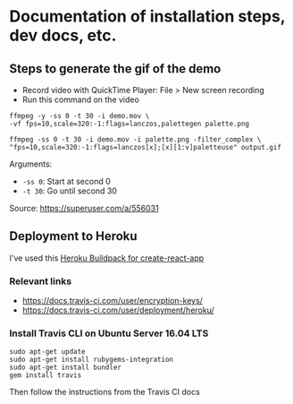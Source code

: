 # Documentation of installation steps, dev docs, etc.

## Steps to generate the gif of the demo

- Record video with QuickTime Player: File > New screen recording
- Run this command on the video

```
ffmpeg -y -ss 0 -t 30 -i demo.mov \
-vf fps=10,scale=320:-1:flags=lanczos,palettegen palette.png

ffmpeg -ss 0 -t 30 -i demo.mov -i palette.png -filter_complex \
"fps=10,scale=320:-1:flags=lanczos[x];[x][1:v]paletteuse" output.gif
```

Arguments:

- `-ss 0`: Start at second 0
- `-t 30`: Go until second 30

Source: https://superuser.com/a/556031

## Deployment to Heroku

I've used this [Heroku Buildpack for create-react-app](https://github.com/mars/create-react-app-buildpack)

### Relevant links

- https://docs.travis-ci.com/user/encryption-keys/
- https://docs.travis-ci.com/user/deployment/heroku/

### Install Travis CLI on Ubuntu Server 16.04 LTS

```
sudo apt-get update
sudo apt-get install rubygems-integration
sudo apt-get install bundler
gem install travis
```

Then follow the instructions from the Travis CI docs
